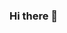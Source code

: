 ### Hi there 👋

<!--
**dchung0714/dchung0714** is a ✨ _special_ ✨ repository because its `README.md` (this file) appears on your GitHub profile.

Here are some ideas to get you started:

- 🔭 I’m currently working on Python projects
- 🌱 I’m currently learning SQL 
- 👯 I’m looking to collaborate on python
- 🤔 I’m looking for help with R
- 💬 Ask me about Tableau
- 📫 How to reach me: on linkedin https://www.linkedin.com/in/danny-chung-357bb8260/)https://www.linkedin.com/in/danny-chung-357bb8260/
- 😄 Pronouns: He/Him
- ⚡ Fun fact: I love watching Grey's Anatomy
-->
